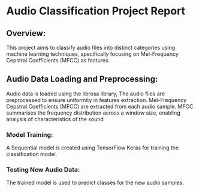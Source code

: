 # Audio Classification Project Report
## Overview:
This project aims to classify audio files into distinct categories using machine learning techniques, specifically focusing on Mel-Frequency Cepstral Coefficients (MFCC) as features.
## Audio Data Loading and Preprocessing:
Audio data is loaded using the librosa library, 
The audio files are preprocessed to ensure uniformity in features extraction.
Mel-Frequency Cepstral Coefficients (MFCC) are extracted from each audio sample.
MFCC summarises the frequency distribution across a window size, enabling analysis of  characteristics of the sound
### Model Training:
A Sequential model is created using TensorFlow Keras for training the classification model.

### Testing New Audio Data:
The trained model is used to predict classes for the new audio samples.

